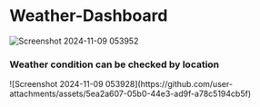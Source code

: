 # Weather-Dashboard
![Screenshot 2024-11-09 053952](https://github.com/user-attachments/assets/4893e7c7-05f2-405c-9d15-02c3e816a03e)

<h3>Weather condition can be checked by location</h3>
![Screenshot 2024-11-09 053928](https://github.com/user-attachments/assets/5ea2a607-05b0-44e3-ad9f-a78c5194cb5f)
